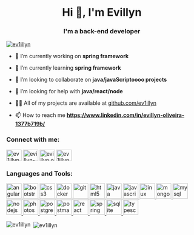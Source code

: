 <h1 align="center">Hi 👋, I'm Evillyn</h1>
<h3 align="center">I'm a back-end developer</h3>

<p align="left"> <a href="https://github.com/ryo-ma/github-profile-trophy"><img src="https://github-profile-trophy.vercel.app/?username=ev1illyn" alt="ev1illyn" /></a> </p>

- 🔭 I’m currently working on **spring framework**

- 🌱 I’m currently learning **spring framework**

- 👯 I’m looking to collaborate on **java/javaScriptoooo projects**

- 🤝 I’m looking for help with **java/react/node**

- 👨‍💻 All of my projects are available at [github.com/ev1illyn](github.com/ev1illyn)

- 📫 How to reach me **https://www.linkedin.com/in/evillyn-oliveira-1377b719b/**

<h3 align="left">Connect with me:</h3>
<p align="left">
<a href="https://dev.to/ev1illyn" target="blank"><img align="center" src="https://cdn.jsdelivr.net/npm/simple-icons@3.0.1/icons/dev-dot-to.svg" alt="ev1illyn" height="30" width="40" /></a>
<a href="https://linkedin.com/in/evillyn-oliveira-1377b719b/" target="blank"><img align="center" src="https://cdn.jsdelivr.net/npm/simple-icons@3.0.1/icons/linkedin.svg" alt="evillyn-oliveira-1377b719b/" height="30" width="40" /></a>
<a href="https://fb.com/evillyn.oliveira.750/" target="blank"><img align="center" src="https://cdn.jsdelivr.net/npm/simple-icons@3.0.1/icons/facebook.svg" alt="evillyn.oliveira.750/" height="30" width="40" /></a>
<a href="https://instagram.com/ev1illyn/" target="blank"><img align="center" src="https://cdn.jsdelivr.net/npm/simple-icons@3.0.1/icons/instagram.svg" alt="ev1illyn/" height="30" width="40" /></a>
</p>

<h3 align="left">Languages and Tools:</h3>
<p align="left"> <a href="https://angular.io" target="_blank"> <img src="https://devicons.github.io/devicon/devicon.git/icons/angularjs/angularjs-original.svg" alt="angularjs" width="40" height="40"/> </a> <a href="https://getbootstrap.com" target="_blank"> <img src="https://devicons.github.io/devicon/devicon.git/icons/bootstrap/bootstrap-plain.svg" alt="bootstrap" width="40" height="40"/> </a> <a href="https://www.w3schools.com/css/" target="_blank"> <img src="https://devicons.github.io/devicon/devicon.git/icons/css3/css3-original-wordmark.svg" alt="css3" width="40" height="40"/> </a> <a href="https://www.docker.com/" target="_blank"> <img src="https://devicons.github.io/devicon/devicon.git/icons/docker/docker-original-wordmark.svg" alt="docker" width="40" height="40"/> </a> <a href="https://git-scm.com/" target="_blank"> <img src="https://www.vectorlogo.zone/logos/git-scm/git-scm-icon.svg" alt="git" width="40" height="40"/> </a> <a href="https://www.w3.org/html/" target="_blank"> <img src="https://devicons.github.io/devicon/devicon.git/icons/html5/html5-original-wordmark.svg" alt="html5" width="40" height="40"/> </a> <a href="https://www.java.com" target="_blank"> <img src="https://devicons.github.io/devicon/devicon.git/icons/java/java-original-wordmark.svg" alt="java" width="40" height="40"/> </a> <a href="https://developer.mozilla.org/en-US/docs/Web/JavaScript" target="_blank"> <img src="https://devicons.github.io/devicon/devicon.git/icons/javascript/javascript-original.svg" alt="javascript" width="40" height="40"/> </a> <a href="https://www.linux.org/" target="_blank"> <img src="https://devicons.github.io/devicon/devicon.git/icons/linux/linux-original.svg" alt="linux" width="40" height="40"/> </a> <a href="https://www.mongodb.com/" target="_blank"> <img src="https://devicons.github.io/devicon/devicon.git/icons/mongodb/mongodb-original-wordmark.svg" alt="mongodb" width="40" height="40"/> </a> <a href="https://www.mysql.com/" target="_blank"> <img src="https://devicons.github.io/devicon/devicon.git/icons/mysql/mysql-original-wordmark.svg" alt="mysql" width="40" height="40"/> </a> <a href="https://nodejs.org" target="_blank"> <img src="https://devicons.github.io/devicon/devicon.git/icons/nodejs/nodejs-original-wordmark.svg" alt="nodejs" width="40" height="40"/> </a> <a href="https://www.photoshop.com/en" target="_blank"> <img src="https://devicons.github.io/devicon/devicon.git/icons/photoshop/photoshop-plain.svg" alt="photoshop" width="40" height="40"/> </a> <a href="https://www.postgresql.org" target="_blank"> <img src="https://devicons.github.io/devicon/devicon.git/icons/postgresql/postgresql-original-wordmark.svg" alt="postgresql" width="40" height="40"/> </a> <a href="https://postman.com" target="_blank"> <img src="https://www.vectorlogo.zone/logos/getpostman/getpostman-icon.svg" alt="postman" width="40" height="40"/> </a> <a href="https://reactjs.org/" target="_blank"> <img src="https://devicons.github.io/devicon/devicon.git/icons/react/react-original-wordmark.svg" alt="react" width="40" height="40"/> </a> <a href="https://spring.io/" target="_blank"> <img src="https://www.vectorlogo.zone/logos/springio/springio-icon.svg" alt="spring" width="40" height="40"/> </a> <a href="https://www.sqlite.org/" target="_blank"> <img src="https://www.vectorlogo.zone/logos/sqlite/sqlite-icon.svg" alt="sqlite" width="40" height="40"/> </a> <a href="https://www.typescriptlang.org/" target="_blank"> <img src="https://devicons.github.io/devicon/devicon.git/icons/typescript/typescript-original.svg" alt="typescript" width="40" height="40"/> </a> </p>

<p><img align="left" src="https://github-readme-stats.vercel.app/api/top-langs?username=ev1illyn&show_icons=true&locale=en&layout=compact" alt="ev1illyn" /></p>

<p>&nbsp;<img align="center" src="https://github-readme-stats.vercel.app/api?username=ev1illyn&show_icons=true&locale=en" alt="ev1illyn" /></p>
